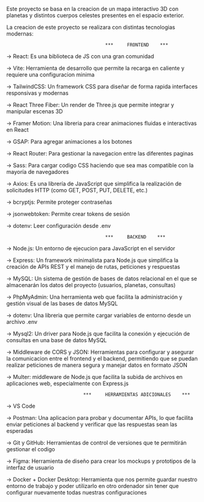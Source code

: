 Este proyecto se basa en la creacion de un mapa interactivo 3D con planetas y
distintos cuerpos celestes presentes en el espacio exterior. 

La creacion de este proyecto se realizara con distintas tecnologias modernas:


                                        ***     FRONTEND    ***

-> React: Es una biblioteca de JS con una gran comunidad

-> Vite:  Herramienta de desarrollo que permite la recarga en caliente y requiere una configuracion minima

-> TailwindCSS: Un framework CSS para diseñar de forma rapida interfaces responsivas y modernas 

-> React Three Fiber: Un render de Three.js que permite integrar y manipular escenas 3D

-> Framer Motion: Una libreria para crear animaciones fluidas e interactivas en React

-> GSAP: Para agregar animaciones a los botones

-> React Router: Para gestionar la navegacion entre las diferentes paginas

-> Sass: Para cargar codigo CSS haciendo que sea mas compatible con la mayoría de navegadores

-> Axios: Es una librería de JavaScript que simplifica la realización de solicitudes HTTP (como GET, POST, PUT, DELETE, etc.)

-> bcryptjs: Permite proteger contraseñas

-> jsonwebtoken: Permite crear tokens de sesión

-> dotenv: Leer configuración desde .env

                                        ***     BACKEND    ***

-> Node.js: Un entorno de ejecucion para JavaScript en el servidor   

-> Express: Un framework minimalista para Node.js que simplifica la creación de APIs REST y el manejo de rutas, peticiones y respuestas

-> MySQL: Un sistema de gestión de bases de datos relacional en el que se almacenarán los datos del proyecto (usuarios, planetas, consultas)

-> PhpMyAdmin: Una herramienta web que facilita la administración y gestión visual de las bases de datos MySQL

-> dotenv: Una libreria que permite cargar variables de entorno desde un archivo .env

-> Mysql2: Un driver para Node.js que facilita la conexión y ejecución de consultas en una base de datos MySQL

-> Middleware de CORS y JSON: Herramientas para configurar y asegurar la comunicacion entre el frontend y el backend, permitiendo que se puedan realizar peticiones de manera segura y manejar datos en formato JSON

-> Multer: middleware de Node.js que facilita la subida de archivos en aplicaciones web, especialmente con Express.js

                                ***     HERRAMIENTAS ADICIONALES    ***

-> VS Code

-> Postman: Una aplicacion para probar y documentar APIs, lo que facilita enviar peticiones al backend y verificar que las respuestas sean las esperadas

-> Git y GitHub: Herramientas de control de versiones que te permitirán gestionar el codigo

-> Figma: Herramienta de diseño para crear los mockups y prototipos de la interfaz de usuario

-> Docker + Docker Desktop: Herramienta que nos permite guardar nuestro entorno de trabajo y poder utilizarlo en otro ordenador sin tener que configurar nuevamente todas nuestras configuraciones